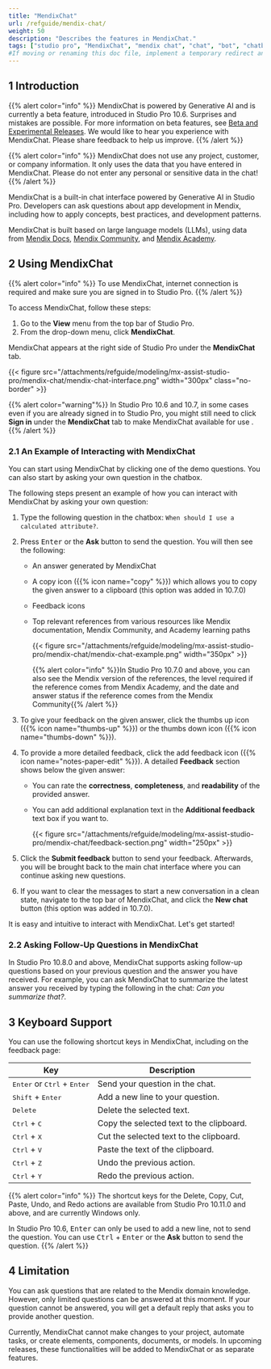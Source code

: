 ```yaml
---
title: "MendixChat"
url: /refguide/mendix-chat/
weight: 50
description: "Describes the features in MendixChat."
tags: ["studio pro", "MendixChat", "mendix chat", "chat", "bot", "chatbot"]
#If moving or renaming this doc file, implement a temporary redirect and let the respective team know they should update the URL in the product. See Mapping to Products for more details.
---
```


## 1 Introduction 

{{% alert color="info" %}}
MendixChat is powered by Generative AI and is currently a beta feature, introduced in Studio Pro 10.6. Surprises and mistakes are possible. For more information on beta features, see [Beta and Experimental Releases](/releasenotes/beta-features/). We would like to hear you experience with MendixChat. Please share feedback to help us improve.
{{% /alert %}}

{{% alert color="info" %}}
MendixChat does not use any project, customer, or company information. It only uses the data that you have entered in MendixChat. Please do not enter any personal or sensitive data in the chat!
{{% /alert %}}

MendixChat is a built-in chat interface powered by Generative AI in Studio Pro. Developers can ask questions about app development in Mendix, including how to apply concepts, best practices, and development patterns. 

MendixChat is built based on large language models (LLMs), using data from [Mendix Docs](https://docs.mendix.com/), [Mendix Community](https://community.mendix.com/), and [Mendix Academy](https://academy.mendix.com/).

## 2 Using MendixChat

{{% alert color="info" %}}
To use MendixChat, internet connection is required and make sure you are signed in to Studio Pro.
{{% /alert %}}

To access MendixChat, follow these steps:

1. Go to the **View** menu from the top bar of Studio Pro. 
2. From the drop-down menu, click **MendixChat**. 

MendixChat appears at the right side of Studio Pro under the **MendixChat** tab.

{{< figure src="/attachments/refguide/modeling/mx-assist-studio-pro/mendix-chat/mendix-chat-interface.png" width="300px" class="no-border" >}}

{{% alert color="warning"%}}
In Studio Pro 10.6 and 10.7, in some cases even if you are already signed in to Studio Pro, you might still need to click **Sign in** under the **MendixChat** tab to make MendixChat available for use .
{{% /alert %}}

### 2.1 An Example of Interacting with MendixChat

You can start using MendixChat by clicking one of the demo questions. You can also start by asking your own question in the chatbox. 

The following steps present an example of how you can interact with MendixChat by asking your own question:

1. Type the following question in the chatbox: `When should I use a calculated attribute?`.
2. Press <kbd>Enter</kbd> or the **Ask** button to send the question. You will then see the following:
    * An answer generated by MendixChat
    * A copy icon ({{% icon name="copy" %}}) which allows you to copy the given answer to a clipboard (this option was added in 10.7.0)
    * Feedback icons
    * Top relevant references from various resources like Mendix documentation, Mendix Community, and Academy learning paths

        {{< figure src="/attachments/refguide/modeling/mx-assist-studio-pro/mendix-chat/mendix-chat-example.png" width="350px" >}}

        {{% alert color="info" %}}In Studio Pro 10.7.0 and above, you can also see the Mendix version of the references, the level required if the reference comes from Mendix Academy, and the date and answer status if the reference comes from the Mendix Community{{% /alert %}}

3. To give your feedback on the given answer, click the thumbs up icon ({{% icon name="thumbs-up" %}}) or the thumbs down icon ({{% icon name="thumbs-down" %}}). 

4. To provide a more detailed feedback, click the add feedback icon ({{% icon name="notes-paper-edit" %}}). A detailed **Feedback** section shows below the given answer:

    * You can rate the **correctness**, **completeness**, and **readability** of the provided answer.
    * You can add additional explanation text in the **Additional feedback** text box if you want to. 

        {{< figure src="/attachments/refguide/modeling/mx-assist-studio-pro/mendix-chat/feedback-section.png" width="250px" >}} 

5. Click the **Submit feedback** button to send your feedback. Afterwards, you will be brought back to the main chat interface where you can continue asking new questions.

6. If you want to clear the messages to start a new conversation in a clean state, navigate to the top bar of MendixChat, and click the **New chat** button (this option was added in 10.7.0).

It is easy and intuitive to interact with MendixChat. Let's get started!

### 2.2 Asking Follow-Up Questions in MendixChat

In Studio Pro 10.8.0 and above, MendixChat supports asking follow-up questions based on your previous question and the answer you have received. For example, you can ask MendixChat to summarize the latest answer you received by typing the following in the chat: *Can you summarize that?*.

## 3 Keyboard Support

You can use the following shortcut keys in MendixChat, including on the feedback page:

| Key | Description |
| --- | --- |
| <kbd>Enter</kbd> or <kbd>Ctrl</kbd> + <kbd>Enter</kbd> | Send your question in the chat. |
| <kbd>Shift</kbd> + <kbd>Enter</kbd> | Add a new line to your question. |
| <kbd>Delete</kbd> | Delete the selected text. |
| <kbd>Ctrl</kbd> + <kbd>C</kbd> | Copy the selected text to the clipboard. |
| <kbd>Ctrl</kbd> + <kbd>X</kbd> | Cut the selected text to the clipboard. |
| <kbd>Ctrl</kbd> + <kbd>V</kbd> | Paste the text of the clipboard. |
| <kbd>Ctrl</kbd> + <kbd>Z</kbd> | Undo the previous action. |
| <kbd>Ctrl</kbd> + <kbd>Y</kbd> | Redo the previous action. |

{{% alert color="info" %}}
The shortcut keys for the Delete, Copy, Cut, Paste, Undo, and Redo actions are available from Studio Pro 10.11.0 and above, and are currently Windows only.

In Studio Pro 10.6, <kbd>Enter</kbd> can only be used to add a new line, not to send the question. You can use <kbd>Ctrl</kbd> + <kbd>Enter</kbd> or the **Ask** button to send the question. 
{{% /alert %}}

## 4 Limitation 

You can ask questions that are related to the Mendix domain knowledge. However, only limited questions can be answered at this moment. If your question cannot be answered, you will get a default reply that asks you to provide another question.

Currently, MendixChat cannot make changes to your project, automate tasks, or create elements, components, documents, or models. In upcoming releases, these functionalities will be added to MendixChat or as separate features.
